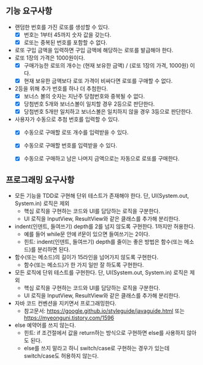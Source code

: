 ## 기능 요구사항
- 랜덤한 번호를 가진 로또를 생성할 수 있다.
  - [X] 번호는 1부터 45까지 숫자 값을 갖는다.
  - [X] 로또는 중복된 번호를 포함할 수 없다.
- 로또 구입 금액을 입력하면 구입 금액에 해당하는 로또를 발급해야 한다.
- 로또 1장의 가격은 1000원이다.
  - [X] 구매가능한 로또의 개수는 (현재 보유한 금액) / (로또 1장의 가격, 1000원) 이다.
  - [X] 현재 보유한 금액보다 로또 가격이 비싸다면 로또를 구매할 수 없다.
- 2등을 위해 추가 번호를 하나 더 추첨한다.
  - [X] 보너스 볼의 숫자는 지난주 당첨번호와 중복될 수 없다.
  - [X] 당첨번호 5개와 보너스볼이 일치할 경우 2등으로 판단한다.
  - [X] 당첨번호 5개만 일치하고 보너스볼은 일치하지 않을 경우 3등으로 판단한다.
- 사용자가 수동으로 추첨 번호를 입력할 수 있다.
  - [X] 수동으로 구매할 로또 개수를 입력받을 수 있다.
  - [X] 수동으로 구매할 번호를 입력받을 수 있다.
  - [X] 수동으로 구매하고 남은 나머지 금액으로는 자동으로 로또를 구매한다.


## 프로그래밍 요구사항
- 모든 기능을 TDD로 구현해 단위 테스트가 존재해야 한다. 단, UI(System.out, System.in) 로직은 제외
  - 핵심 로직을 구현하는 코드와 UI를 담당하는 로직을 구분한다.
  - UI 로직을 InputView, ResultView와 같은 클래스를 추가해 분리한다.
- indent(인덴트, 들여쓰기) depth를 2를 넘지 않도록 구현한다. 1까지만 허용한다.
  - 예를 들어 while문 안에 if문이 있으면 들여쓰기는 2이다.
  - 힌트: indent(인덴트, 들여쓰기) depth를 줄이는 좋은 방법은 함수(또는 메소드)를 분리하면 된다.
- 함수(또는 메소드)의 길이가 15라인을 넘어가지 않도록 구현한다.
  - 함수(또는 메소드)가 한 가지 일만 잘 하도록 구현한다.
- 모든 로직에 단위 테스트를 구현한다. 단, UI(System.out, System.in) 로직은 제외
  - 핵심 로직을 구현하는 코드와 UI를 담당하는 로직을 구분한다.
  - UI 로직을 InputView, ResultView와 같은 클래스를 추가해 분리한다.
- 자바 코드 컨벤션을 지키면서 프로그래밍한다.
  - 참고문서: https://google.github.io/styleguide/javaguide.html 또는 https://myeonguni.tistory.com/1596
- else 예약어를 쓰지 않는다.
  - 힌트: if 조건절에서 값을 return하는 방식으로 구현하면 else를 사용하지 않아도 된다.
  - else를 쓰지 말라고 하니 switch/case로 구현하는 경우가 있는데 switch/case도 허용하지 않는다.
